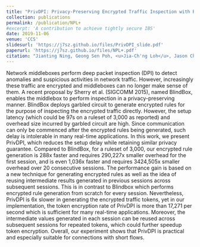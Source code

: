 ```yaml
---
title: "PrivDPI: Privacy-Preserving Encrypted Traffic Inspection with Reusable Obfuscated Rules"
collection: publications
permalink: /publication/NPL+
#excerpt: 'A contribution to achieve tightly secure IBS'
date: 2019-11-06
venue: 'CCS'
slidesurl: 'https://j7sz.github.io/files/PrivDPI_slide.pdf'
paperurl: 'https://j7sz.github.io/files/NPL+.pdf'
citation: "Jianting Ning, Geong Sen Poh, <u>Jia-Ch'ng Loh</u>, Jason Chia, Ee-Chien Chang"
---
```


Network middleboxes perform deep packet inspection (DPI) to detect anomalies and suspicious activities in network traffic. However, increasingly these traffic are encrypted and middleboxes can no longer make sense of them. A recent proposal by Sherry et al. (SIGCOMM 2015), named BlindBox, enables the middlebox to perform inspection in a privacy-preserving manner. BlindBox deploys garbled circuit to generate encrypted rules for the purpose of inspecting the encrypted traffic directly. However, the setup latency (which could be 97s on a ruleset of 3,000 as reported) and overhead size incurred by garbled circuit are high. Since communication can only be commenced after the encrypted rules being generated, such delay is intolerable in many real-time applications. In this work, we present PrivDPI, which reduces the setup delay while retaining similar privacy guarantee. Compared to BlindBox, for a ruleset of 3,000, our encrypted rule generation is 288x faster and requires 290,227x smaller overhead for the first session, and is even 1,036x faster and requires 3424,505x smaller overhead over 20 consecutive sessions. The performance gain is based on a new technique for generating encrypted rules as well as the idea of reusing intermediate results generated in previous sessions across subsequent sessions. This is in contrast to Blindbox which performs encrypted rule generation from scratch for every session. Nevertheless, PrivDPI is 6x slower in generating the encrypted traffic tokens, yet in our implementation, the token encryption rate of PrivDPI is more than 17,271 per second which is sufficient for many real-time applications. Moreover, the intermediate values generated in each session can be reused across subsequent sessions for repeated tokens, which could further speedup token encryption. Overall, our experiment shows that PrivDPI is practical and especially suitable for connections with short flows.
